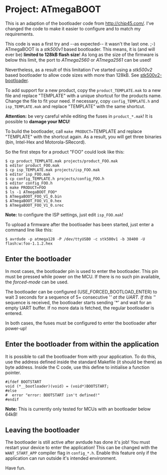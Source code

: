 # Project: ATmegaBOOT

This is an adaption of the bootloader code from http://chip45.com/. I've
changed the code to make it easier to configure and to match my requirements.

This code is was a first try and --as expected-- it wasn't the last one. ;-)
ATmegaBOOT is a *stk500v1* based bootloader. This means, it is (and will ever be)
**limited to 128kB flash size**! As long as the size of the firmware is below
this limit, the port to *ATmega2560* or *ATmega2561* can be used!

Nevertheless, as a result of this limitation  I've started using a *stk500v2* 
based bootloader to allow code sizes with more than 128kB.
See [stk500v2-bootloader](https://github.com/joede/stk500v2-bootloader).

To add support for a new product, copy the `product_TEMPLATE.mak` to a new file
and replace "TEMPLATE" with a unique shortcut for the products name. Change
the file to fit your need. If necessary, copy `config_TEMPLATE.h` and
`isp_TEMPLATE.mak` and replace "TEMPLATE" with the same shortcut.

**Attention:** be very careful while editing the fuses in `product_*.mak`!
It is possible to **damage your MCU**!

To build the bootloader, call `make PRODUCT=`TEMPLATE and replace "TEMPLATE"
with the shortcut again. As a result, you will get three binaries (bin,
Intel-Hex and Motorola-SRecord).

So the first steps for a product "FOO" could look like this:

~~~~
$ cp product_TEMPLATE.mak projects/product_FOO.mak
$ editor product_FOO.mak
$ cp isp_TEMPLATE.mak projects/isp_FOO.mak
$ editor isp_FOO.mak
$ cp config_TEMPLATE.h projects/config_FOO.h
$ editor config_FOO.h
$ make PRODUCT=FOO
$ ls -1 ATmegaBOOT_FOO*
$ ATmegaBOOT_FOO_V1_0.bin
$ ATmegaBOOT_FOO_V1_0.hex
$ ATmegaBOOT_FOO_V1_0.srec
~~~~

**Note:** to configure the ISP settings, just edit `isp_FOO.mak`!

To upload a firmware after the bootloader has been started, just enter a command
line like this:

~~~~
$ avrdude -p atmega128 -P /dev/ttyUSB0 -c stk500v1 -b 38400 -U flash:w:foo-1.1.2.hex
~~~~

## Enter the bootloader

In most cases, the bootloader pin is used to enter the bootloader. This pin
must be pressed while power on the MCU. If there is no such pin available, the
*forced-mode* can be used.

The bootloader can be configured (USE_FORCED_BOOTLOAD_ENTER) to wait 3 seconds
for a sequence of 5+ consecutive '*' at the UART. If this '*' sequence is
received, the bootloader starts sending '*' and wait for an empty UART buffer.
If no more data is fetched, the regular bootloader is entered.

In both cases, the fuses must be configured to enter the bootloader after
power-up!


## Enter the bootloader from within the application

It is possible to call the bootloader from with your application. To
do this, use the address defined inside the standard Makefile (it should be
there) as byte address. Inside the C code, use this define to initialise a
function pointer.

~~~~
#ifdef BOOTSTART
void (*__bootloader)(void) = (void*)BOOTSTART;
#else
#  error "error: BOOTSTART isn't defined!"
#endif
~~~~

**Note:** This is currently only tested for MCUs with an bootloader below 64kB!


## Leaving the bootloader

The bootloader is still active after avrdude has done it's job! You must
restart your device to enter the application! This can be changed with the
`WANT_START_APP` compiler flag in `config_*.h`. Enable this feature only if the
application can run outside it's intended environment.

Have fun.
